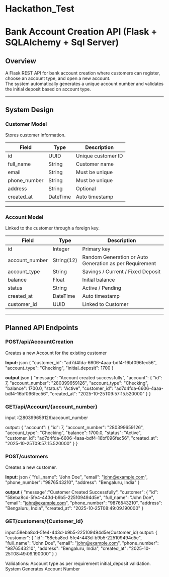 # Hackathon_Test


# Bank Account Creation API (Flask + SQLAlchemy + Sql Server)

## Overview
A Flask REST API for bank account creation where customers can register, choose an account type, and open a new account.  
The system automatically generates a unique account number and validates the initial deposit based on account type.

---

## System Design

### Customer Model
Stores customer information.  

| Field | Type | Description |
|-------|------|-------------|
| id | UUID | Unique customer ID | Primary Key
| full_name | String | Customer name |
| email | String | Must be unique |
| phone_number | String | Must be unique |
| address | String | Optional |
| created_at | DateTime | Auto timestamp |

---

### Account Model
Linked to the customer through a foreign key.  

| Field | Type | Description |
|-------|------|-------------|
| id | Integer | Primary key |
| account_number | String(12) | Random Generation or Auto Generation as per Requirement |
| account_type | String | Savings / Current / Fixed Deposit |
| balance | Float | Initial balance |
| status | String | Active / Pending |
| created_at | DateTime | Auto timestamp |
| customer_id | UUID | Linked to Customer |

---

## Planned API Endpoints

### POST/api/AccountCreation
Creates a new Account for the existing customer

**Input:**
json
{
  "customer_id": "ad7d4fda-6606-4aaa-bdf4-16bf096fec56",
  "account_type": "Checking",
  "initial_deposit": 1700
}

**output**
json
{
    "message": "Account created successfully",
    "account": {
        "id": 7,
        "account_number": "280399659126",
        "account_type": "Checking",
        "balance": 1700.0,
        "status": "Active",
        "customer_id": "ad7d4fda-6606-4aaa-bdf4-16bf096fec56",
        "created_at": "2025-10-25T09:57:15.520000"
    }
}

### GET/api/Account/{account_number}

input :(280399659126)account_number 

output:
{
 "account": {
        "id": 7,
        "account_number": "280399659126",
        "account_type": "Checking",
        "balance": 1700.0,
        "status": "Active",
        "customer_id": "ad7d4fda-6606-4aaa-bdf4-16bf096fec56",
        "created_at": "2025-10-25T09:57:15.520000"
    }
}

### POST/customers
Creates a new customer. 

**Input:**
json
{
  "full_name": "John Doe",
  "email": "john@example.com",
  "phone_number": "9876543210",
  "address": "Bengaluru, India"
}

**output**
{
    "message":"Customer Created Successfully",
    "customer": {
        "id": "58eba8cd-5fe4-443d-b9b5-225109494d5e",
        "full_name": "John Doe",
        "email": "john@example.com",
        "phone_number": "9876543210",
        "address": "Bengaluru, India",
        "created_at": "2025-10-25T08:49:09.190000"
    }

    
### GET/customers/{Customer_Id}
input:58eba8cd-5fe4-443d-b9b5-225109494d5e(Customer_id)
output:
{ "customer": {
        "id": "58eba8cd-5fe4-443d-b9b5-225109494d5e",
        "full_name": "John Doe",
        "email": "john@example.com",
        "phone_number": "9876543210",
        "address": "Bengaluru, India",
        "created_at": "2025-10-25T08:49:09.190000"
    }
}

Validations:
Account type as per requirement
initial_deposit validation.
System Generates Account Number


